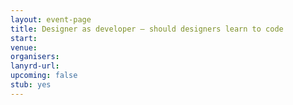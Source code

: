 ```yaml
---
layout: event-page
title: Designer as developer – should designers learn to code
start: 
venue: 
organisers: 
lanyrd-url: 
upcoming: false 
stub: yes
---
```


